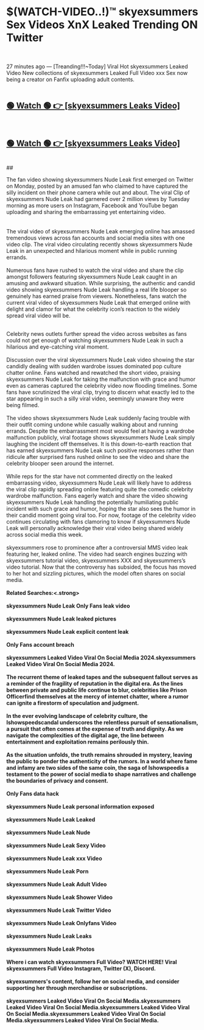 

# $(WATCH-VIDEO..!)™ skyexsummers Sex Videos XnX Leaked Trending ON Twitter<br>
<br>

27 minutes ago — [Treanding!!!~Today] Viral Hot skyexsummers Leaked Video New collections of skyexsummers Leaked Full Video xxx Sex now being a creator on Fanfix uploading adult contents.
<br>
 <br>

##  <a href="https://clipsfans.site/?title=skyexsummers&ref=git">🟢 Watch 🟢 👉 [skyexsummers Leaks Video]</a><br>
  <br>

##  <a href="https://clipsfans.site/?title=skyexsummers&ref=git">🟢 Watch 🟢 👉 [skyexsummers Leaks Video]</a><br>
  <br>
  ##
  <br>

The fan video showing skyexsummers Nude Leak first emerged on Twitter on Monday, posted by an amused fan who claimed to have captured the silly incident on their phone camera while out and about. The viral Clip of skyexsummers Nude Leak had garnered over 2 million views by Tuesday morning as more users on Instagram, Facebook and YouTube began uploading and sharing the embarrassing yet entertaining video.
<br><br>
  <br>
The viral video of skyexsummers Nude Leak emerging online has amassed tremendous views across fan accounts and social media sites with one video clip. The viral video circulating recently shows skyexsummers Nude Leak in an unexpected and hilarious moment while in public running errands.
<br><br>
Numerous fans have rushed to watch the viral video and share the clip amongst followers featuring skyexsummers Nude Leak caught in an amusing and awkward situation. While surprising, the authentic and candid video showing skyexsummers Nude Leak handling a real life blooper so genuinely has earned praise from viewers. Nonetheless, fans watch the current viral video of skyexsummers Nude Leak that emerged online with delight and clamor for what the celebrity icon’s reaction to the widely spread viral video will be.
<br><br>

Celebrity news outlets further spread the video across websites as fans could not get enough of watching skyexsummers Nude Leak in such a hilarious and eye-catching viral moment.
<br><br>
Discussion over the viral skyexsummers Nude Leak video showing the star candidly dealing with sudden wardrobe issues dominated pop culture chatter online. Fans watched and rewatched the short video, praising skyexsummers Nude Leak for taking the malfunction with grace and humor even as cameras captured the celebrity video now flooding timelines. Some fans have scrutinized the viral clip, trying to discern what exactly led to the star appearing in such a silly viral video, seemingly unaware they were being filmed.
<br><br>
The video shows skyexsummers Nude Leak suddenly facing trouble with their outfit coming undone while casually walking about and running errands. Despite the embarrassment most would feel at having a wardrobe malfunction publicly, viral footage shows skyexsummers Nude Leak simply laughing the incident off themselves. It is this down-to-earth reaction that has earned skyexsummers Nude Leak such positive responses rather than ridicule after surprised fans rushed online to see the video and share the celebrity blooper seen around the internet.
<br><br>
While reps for the star have not commented directly on the leaked embarrassing video, skyexsummers Nude Leak will likely have to address the viral clip rapidly spreading online featuring quite the comedic celebrity wardrobe malfunction. Fans eagerly watch and share the video showing skyexsummers Nude Leak handling the potentially humiliating public incident with such grace and humor, hoping the star also sees the humor in their candid moment going viral too. For now, footage of the celebrity video continues circulating with fans clamoring to know if skyexsummers Nude Leak will personally acknowledge their viral video being shared widely across social media this week.
<br><br>
skyexsummers rose to prominence after a controversial MMS video leak featuring her, leaked online. The video had search engines buzzing with skyexsummers tutorial video, skyexsummers XXX and skyexsummers’s video tutorial. Now that the controversy has subsided, the focus has moved to her hot and sizzling pictures, which the model often shares on social media.
<br><br>
<strong>Related Searches:<.strong>
<br><br>
skyexsummers Nude Leak Only Fans leak video
<br><br>
skyexsummers Nude Leak leaked pictures
<br><br>
skyexsummers Nude Leak explicit content leak
<br><br>
Only Fans account breach
<br><br>
skyexsummers Leaked Video Viral On Social Media 2024.skyexsummers Leaked Video Viral On Social Media 2024.
<br><br>
The recurrent theme of leaked tapes and the subsequent fallout serves as a reminder of the fragility of reputation in the digital era. As the lines between private and public life continue to blur, celebrities like Prison Officerfind themselves at the mercy of internet chatter, where a rumor can ignite a firestorm of speculation and judgment.
<br><br>
In the ever evolving landscape of celebrity culture, the Ishowspeedscandal underscores the relentless pursuit of sensationalism, a pursuit that often comes at the expense of truth and dignity. As we navigate the complexities of the digital age, the line between entertainment and exploitation remains perilously thin.
<br><br>
As the situation unfolds, the truth remains shrouded in mystery, leaving the public to ponder the authenticity of the rumors. In a world where fame and infamy are two sides of the same coin, the saga of Ishowspeedis a testament to the power of social media to shape narratives and challenge the boundaries of privacy and consent.
<br><br>
Only Fans data hack
<br><br>
skyexsummers Nude Leak personal information exposed
<br><br>
skyexsummers Nude Leak Leaked
<br><br>
skyexsummers Nude Leak Nude
<br><br>
skyexsummers Nude Leak Sexy Video
<br><br>
skyexsummers Nude Leak xxx Video
<br><br>
skyexsummers Nude Leak Porn
<br><br>
skyexsummers Nude Leak Adult Video
<br><br>
skyexsummers Nude Leak Shower Video
<br><br>
skyexsummers Nude Leak Twitter Video
<br><br>
skyexsummers Nude Leak Onlyfans Video
<br><br>
skyexsummers Nude Leak Leaks
<br><br>
skyexsummers Nude Leak Photos
<br><br>
Where i can watch skyexsummers Full Video? WATCH HERE! Viral skyexsummers Full Video Instagram, Twitter (X), Discord.
<br><br>
skyexsummers's content, follow her on social media, and consider supporting her through merchandise or subscriptions.
<br><br>
skyexsummers Leaked Video Viral On Social Media.skyexsummers Leaked Video Viral On Social Media.skyexsummers Leaked Video Viral On Social Media.skyexsummers Leaked Video Viral On Social Media.skyexsummers Leaked Video Viral On Social Media.
